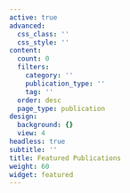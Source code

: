 ```yaml
---
active: true
advanced:
  css_class: ''
  css_style: ''
content:
  count: 0
  filters:
    category: ''
    publication_type: ''
    tag: ''
  order: desc
  page_type: publication
design:
  background: {}
  view: 4
headless: true
subtitle: ''
title: Featured Publications
weight: 60
widget: featured
---
```


